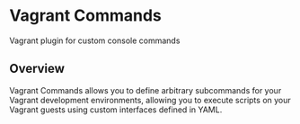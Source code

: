 # Vagrant Commands
Vagrant plugin for custom console commands

## Overview
Vagrant Commands allows you to define arbitrary subcommands for your
Vagrant development environments, allowing you to execute scripts on
your Vagrant guests using custom interfaces defined in YAML.
